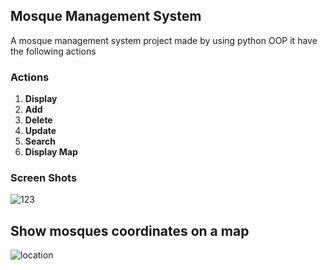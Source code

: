 ## Mosque Management System
A mosque management system project made by using python OOP it have the following actions
### Actions
1. **Display**
2. **Add**
3. **Delete**
4. **Update**
5. **Search**
6. **Display Map**

### Screen Shots
![123](https://user-images.githubusercontent.com/84629651/166123554-1513b012-ef11-447f-a5bc-1473e0c00ba2.png)

## Show mosques coordinates on a map
![location](https://user-images.githubusercontent.com/84629651/166123565-d8e10677-8f63-4e2e-b247-58f0eb3b25d5.png)


